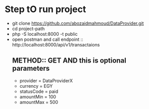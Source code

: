 # Step tO run project

* git clone https://github.com/abozaidmahmoud/DataProvider.git
* cd project-path
* php -S localhost:8000 -t public
* open postman and call endpoint :: http://localhost:8000/api/v1/transactaions
   ## METHOD:: GET AND this is optional parameters
    - provider = DataProviderX
    - currency = EGY
    - statusCode = paid
    - amountMin = 100
    - amountMax = 500

